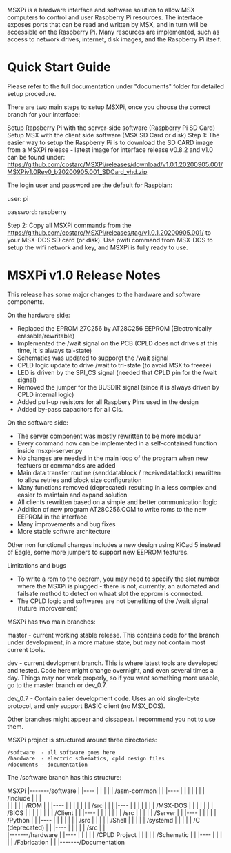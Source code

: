 
MSXPi is a hardware interface and software solution to allow MSX computers to control and user Raspberry Pi resources.
The interface exposes ports that can be read and written by MSX, and in turn will be accessible on the Raspberry Pi.
Many resources are implemented, such as access to network drives, internet, disk images, and the Raspberry Pi itself.

Quick Start Guide
=================

Please refer to the full documentation under "documents" folder for detailed setup procedure.

There are two main steps to setup MSXPi, once you choose the correct branch for your interface:

Setup Rapsberry Pi with the server-side software (Raspberry Pi SD Card)
Setup MSX with the client side software (MSX SD Card or disk)
Step 1: The easier way to setup the Raspberry Pi is to download the SD CARD image from a MSXPi release - latest image for interface release v0.8.2 and v1.0 can be found under: https://github.com/costarc/MSXPi/releases/download/v1.0.1.20200905.001/MSXPiv1.0Rev0_b20200905.001_SDCard_vhd.zip

The login user and password are the default for Raspbian:

user: pi

password: raspberry

Step 2: Copy all MSXPi commands from the https://github.com/costarc/MSXPi/releases/tag/v1.0.1.20200905.001/ to your MSX-DOS SD card (or disk). Use pwifi command from MSX-DOS to setup the wifi network and key, and MSXPi is fully ready to use.

MSXPi v1.0 Release Notes
========================
This release has some major changes to the hardware and software components.

On the hardware side:

- Replaced the EPROM 27C256 by AT28C256 EEPROM (Electronically erasable/rewritable)
- Implemented the /wait signal on the PCB (CPLD does not drives at this time, it is always tai-state)
- Schematics was updated to supporgt the /wait signal
- CPLD logic update to drive /wait to tri-state (to avoid MSX to freeze)
- LED is driven by the SPI_CS signal (needed that CPLD pin for the /wait signal)
- Removed the jumper for the BUSDIR signal (since it is always driven by CPLD internal logic)
- Added pull-up resistors for all Raspbery Pins used in the design
- Added by-pass capacitors for all CIs.

On the software side:

- The server component was mostly rewritten to be more modular
- Every command now can be implemented in a self-contained function inside msxpi-server.py
- No changes are needed in the main loop of the program when new featuers or commandss are added
- Main data transfer routine (senddatablock / receivedatablock) rewritten to allow retries and block size configuration
- Many functions removed (deprecated) resulting in a less complex and easier to maintain and expand solution
- All clients rewritten based on a simple and better communication logic
- Addition of new program AT28C256.COM to write roms to the new EEPROM in the interface
- Many improvements and bug fixes
- More stable softwre architecture


Other non functional changes includes a new design using KiCad 5 instead of Eagle, some more jumpers to support new EEPROM features.

Limitations and bugs
- To write a rom to the eeprom, you may need to specify the slot number where the MSXPi is plugged - there is not, currently, an automated and failsafe method to detect on whaat slot the epprom is connected.
- The CPLD logic and softwares are not benefiting of the /wait signal (future improvement)


MSXPi has two main branches:

master - current working stable release. This contains code for the branch under development, in a more mature state, but may not contain most current tools. 

dev - current devlopment branch. This is where latest tools are developed and tested. Code here might change overnight, and even several times a day. Things may nor work properly, so if you want something more usable, go to the master branch or dev_0.7. 

dev_0.7 - Contain ealier development code. Uses an old single-byte protocol, and only support BASIC client (no MSX_DOS).

Other branches might appear and dissapear. I recommend you not to use them.


MSXPi project is structured around three directories:

    /software  - all software goes here
    /hardware  - electric schematics, cpld design files
    /documents - documentation


The /software branch has this structure:


MSXPi
|-------/software 
|       |---- 
|       |    | 
|       |    /asm-common
|       |    |----
|       |    |    |
|       |    |    /include
|       |    |    
|       |    |
|       |    /ROM
|       |    |----
|       |    |    |
|       |    |    /src
|       |    |    |----
|       |    |         |
|       |    |         /MSX-DOS
|       |    |         |
|       |    |         /BIOS
|       |    |
|       |    |
|       |    /Client
|       |    |----
|       |    |    |
|       |    |    /src
|       |    |
|       |    /Server
|       |    |----
|       |         |
|       |         /Python
|       |         |----
|       |         |    |
|       |         |    /src
|       |         |
|       |         /Shell
|       |         |
|       |         /systemd
|       |         |
|       |         /C (deprecated)
|       |         |----
|       |              |
|       |              /src
|       |          
|-------/hardware 
|       |---- 
|       |    | 
|       |    /CPLD Project
|       |    |
|       |    /Schematic
|       |    |----
|       |         |
|       |         /Fabrication
|       |
|-------/Documentation



